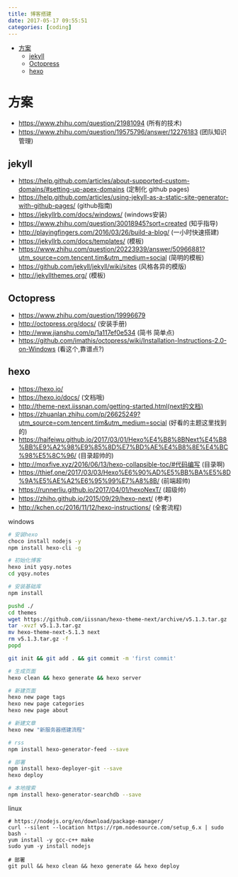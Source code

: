 ```yaml
---
title: 博客搭建
date: 2017-05-17 09:55:51
categories: [coding]
---
```


<!-- TOC -->

- [方案](#方案)
    - [jekyll](#jekyll)
    - [Octopress](#octopress)
    - [hexo](#hexo)

<!-- /TOC -->


<a id="markdown-方案" name="方案"></a>
# 方案

* https://www.zhihu.com/question/21981094 (所有的技术)
* https://www.zhihu.com/question/19575796/answer/12276183 (团队知识管理)

<a id="markdown-jekyll" name="jekyll"></a>
## jekyll

* https://help.github.com/articles/about-supported-custom-domains/#setting-up-apex-domains (定制化 github pages)
* https://help.github.com/articles/using-jekyll-as-a-static-site-generator-with-github-pages/ (github指南) 
* https://jekyllrb.com/docs/windows/ (windows安装) 
* https://www.zhihu.com/question/30018945?sort=created (知乎指导) 
* http://playingfingers.com/2016/03/26/build-a-blog/ (一小时快速搭建) 
* https://jekyllrb.com/docs/templates/ (模板) 
* https://www.zhihu.com/question/20223939/answer/50966881?utm_source=com.tencent.tim&utm_medium=social (简明的模板) 
* https://github.com/jekyll/jekyll/wiki/sites (风格各异的模版) 
* http://jekyllthemes.org/ (模板) 

<a id="markdown-octopress" name="octopress"></a>
## Octopress

* https://www.zhihu.com/question/19996679
* http://octopress.org/docs/ (安装手册) 
* http://www.jianshu.com/p/1a117ef0e534 (简书 简单点) 
* https://github.com/imathis/octopress/wiki/Installation-Instructions-2.0-on-Windows (看这个,靠谱点?) 


<a id="markdown-hexo" name="hexo"></a>
## hexo

* https://hexo.io/
* https://hexo.io/docs/ (文档哦) 
* http://theme-next.iissnan.com/getting-started.html(next的文档) 
* https://zhuanlan.zhihu.com/p/26625249?utm_source=com.tencent.tim&utm_medium=social (好看的主题这里找到的)
* https://haifeiwu.github.io/2017/03/01/Hexo%E4%B8%8BNext%E4%B8%BB%E9%A2%98%E9%85%8D%E7%BD%AE%E4%B8%8E%E4%BC%98%E5%8C%96/ (目录超帅的) 
* http://moxfive.xyz/2016/06/13/hexo-collapsible-toc/#代码编写 (目录啊)
* https://thief.one/2017/03/03/Hexo%E6%90%AD%E5%BB%BA%E5%8D%9A%E5%AE%A2%E6%95%99%E7%A8%8B/ (前端超帅) 
* https://runnerliu.github.io/2017/04/01/hexoNexT/ (超级帅) 
* https://zhiho.github.io/2015/09/29/hexo-next/ (参考) 
* http://kchen.cc/2016/11/12/hexo-instructions/ (全套流程)

windows
```bash
# 安装hexo
choco install nodejs -y
npm install hexo-cli -g

# 初始化博客
hexo init yqsy.notes
cd yqsy.notes

# 安装基础库
npm install

pushd ./
cd themes
wget https://github.com/iissnan/hexo-theme-next/archive/v5.1.3.tar.gz
tar -xvzf v5.1.3.tar.gz
mv hexo-theme-next-5.1.3 next
rm v5.1.3.tar.gz -f
popd

git init && git add . && git commit -m 'first commit'

# 生成页面
hexo clean && hexo generate && hexo server

# 新建页面
hexo new page tags
hexo new page categories
hexo new page about

# 新建文章
hexo new "新服务器搭建流程"

# rss
npm install hexo-generator-feed --save

# 部署
npm install hexo-deployer-git --save
hexo deploy

# 本地搜索
npm install hexo-generator-searchdb --save
```


linux
```
# https://nodejs.org/en/download/package-manager/
curl --silent --location https://rpm.nodesource.com/setup_6.x | sudo bash -
yum install -y gcc-c++ make
sudo yum -y install nodejs

# 部署
git pull && hexo clean && hexo generate && hexo deploy
```

